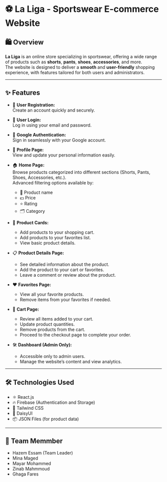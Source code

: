 # ⚽ La Liga - Sportswear E-commerce Website

## 🛍️ Overview
**La Liga** is an online store specializing in sportswear, offering a wide range of products such as **shorts**, **pants**, **shoes**, **accessories**, and more.  
The website is designed to deliver a **smooth** and **user-friendly** shopping experience, with features tailored for both users and administrators.

---

## ✨ Features

- 📝 **User Registration:**  
  Create an account quickly and securely.

- 🔐 **User Login:**  
  Log in using your email and password.

- 🔵 **Google Authentication:**  
  Sign in seamlessly with your Google account.

- 👤 **Profile Page:**  
  View and update your personal information easily.

- 🏠 **Home Page:**  
  Browse products categorized into different sections (Shorts, Pants, Shoes, Accessories, etc.).  
  Advanced filtering options available by:
  - 🔎 Product name
  - 💵 Price
  - ⭐ Rating
  - 🗂️ Category

- 🛒 **Product Cards:**  
  - Add products to your shopping cart.  
  - Add products to your favorites list.  
  - View basic product details.

- 📋 **Product Details Page:**  
  - See detailed information about the product.  
  - Add the product to your cart or favorites.  
  - Leave a comment or review about the product.

- ❤️ **Favorites Page:**  
  - View all your favorite products.  
  - Remove items from your favorites if needed.

- 🛒 **Cart Page:**  
  - Review all items added to your cart.  
  - Update product quantities.  
  - Remove products from the cart.  
  - Proceed to the checkout page to complete your order.

- 🛠️ **Dashboard (Admin Only):**  
  - Accessible only to admin users.  
  - Manage the website’s content and view analytics.

---

## 🛠️ Technologies Used

- ⚛️ React.js
- 🔥 Firebase (Authentication and Storage)
- 🎨 Tailwind CSS
- 🌸 DaisyUI
- 📦 JSON Files (for product data)

---

## 🚀 Team Memmber
- Hazem Essam (Team Leader)
- Mina Maged
- Mayar Mohammed
- Zinab Mahmmoud
- Ghaga Fares